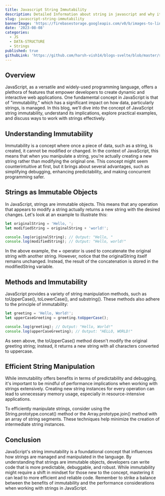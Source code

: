 ```yaml
---
title: Javascript String Immutability
description: Detailed Information about string in javascript and why it is immutable.
slug: javascript-string-immutability
bannerImage: 'https://firebasestorage.googleapis.com/v0/b/images-to-link-converter.appspot.com/o/banner-7.webp?alt=media&token=a0688e0a-b175-4338-bb17-0c6262029db7'
date: '2023-08-08'
categories:
  - JS
  - DATA-STRUCTURE
  - Strings
published: true
githubLink: 'https://github.com/harsh-vish14/blogs-svelte/blob/master/src/posts/javascript-string-immutability.md'
---
```


## Overview

JavaScript, as a versatile and widely-used programming language, offers a plethora of features that empower developers to create dynamic and interactive web applications. One fundamental concept in JavaScript is that of "immutability," which has a significant impact on how data, particularly strings, is managed. In this blog, we'll dive into the concept of JavaScript string immutability, understand its implications, explore practical examples, and discuss ways to work with strings effectively.

## Understanding Immutability

Immutability is a concept where once a piece of data, such as a string, is created, it cannot be modified or changed. In the context of JavaScript, this means that when you manipulate a string, you're actually creating a new string rather than modifying the original one. This concept might seem counterintuitive at first, but it brings about several advantages, such as simplifying debugging, enhancing predictability, and making concurrent programming safer.

## Strings as Immutable Objects

In JavaScript, strings are immutable objects. This means that any operation that appears to modify a string actually returns a new string with the desired changes. Let's look at an example to illustrate this:

```js
let originalString = 'Hello, ';
let modifiedString = originalString + 'world!';

console.log(originalString); // Output: "Hello, "
console.log(modifiedString); // Output: "Hello, world!"
```

In the above example, the + operator is used to concatenate the original string with another string. However, notice that the originalString itself remains unchanged. Instead, the result of the concatenation is stored in the modifiedString variable.

## Methods and Immutability

JavaScript provides a variety of string manipulation methods, such as toUpperCase(), toLowerCase(), and substring(). These methods also adhere to the principle of immutability:

```js
let greeting = 'Hello, World!';
let upperCaseGreeting = greeting.toUpperCase();

console.log(greeting); // Output: "Hello, World!"
console.log(upperCaseGreeting); // Output: "HELLO, WORLD!"
```

As seen above, the toUpperCase() method doesn't modify the original greeting string; instead, it returns a new string with all characters converted to uppercase.

## Efficient String Manipulation

While immutability offers benefits in terms of predictability and debugging, it's important to be mindful of performance implications when working with strings extensively. Creating new string instances for every operation can lead to unnecessary memory usage, especially in resource-intensive applications.

To efficiently manipulate strings, consider using the String.prototype.concat() method or the Array.prototype.join() method with an array of string segments. These techniques help minimize the creation of intermediate string instances.

## Conclusion

JavaScript's string immutability is a foundational concept that influences how strings are managed and manipulated in the language. By understanding that strings are immutable objects, developers can write code that is more predictable, debuggable, and robust. While immutability might require a shift in mindset for those new to the concept, mastering it can lead to more efficient and reliable code. Remember to strike a balance between the benefits of immutability and the performance considerations when working with strings in JavaScript.
